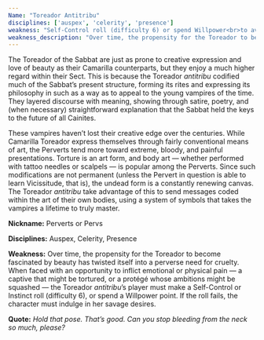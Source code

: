 ```yaml
---
Name: "Toreador Antitribu"
disciplines: ['auspex', 'celerity', 'presence']
weakness: "Self-Control roll (difficulty 6) or spend Willpower<br>to avoid inflicting pain"
weakness_description: "Over time, the propensity for the Toreador to become fascinated by beauty has twisted itself into a perverse need for cruelty. When faced with an opportunity to inflict emotional or physical pain - a captive that might be tortured, or a protégé whose ambitions might be squashed - the Toreador <i>antitribu</i>’s player must make a ^Self-Control/Instinct^ roll (difficulty 6), or spend a Willpower point. If the roll fails, the character must indulge in her savage desires."
---
```


<p>The Toreador of the Sabbat are just as prone to creative expression and love of beauty as their Camarilla counterparts, but they enjoy a much higher regard within their Sect. This is because the Toreador <i>antitribu</i> codified much of the Sabbat’s present structure, forming its rites and expressing its philosophy in such as a way as to appeal to the young vampires of the time. They layered discourse with meaning, showing through satire, poetry, and (when necessary) straightforward explanation that the Sabbat held the keys to the future of all Cainites.</p><p>These vampires haven’t lost their creative edge over the centuries. While Camarilla Toreador express themselves through fairly conventional means of art, the Perverts tend more toward extreme, bloody, and painful presentations. Torture is an art form, and body art — whether performed with tattoo needles or scalpels — is popular among the Perverts. Since such modifications are not permanent (unless the Pervert in question is able to learn Vicissitude, that is), the undead form is a constantly renewing canvas. The Toreador <i>antitribu</i> take advantage of this to send messages coded within the art of their own bodies, using a system of symbols that takes the vampires a lifetime to truly master.</p><p><b>Nickname:</b> Perverts or Pervs</p><p><b>Disciplines:</b> Auspex, Celerity, Presence</p><p><b>Weakness:</b> Over time, the propensity for the Toreador to become fascinated by beauty has twisted itself into a perverse need for cruelty. When faced with an opportunity to inflict emotional or physical pain — a captive that might be tortured, or a protégé whose ambitions might be squashed — the Toreador <i>antitribu</i>’s player must make a Self-Control or Instinct roll (difficulty 6), or spend a Willpower point. If the roll fails, the character must indulge in her savage desires. </p><p class=ttlQuote><b>Quote:</b> <i>Hold that pose. That’s good. Can you stop bleeding from the neck so much, please?</i></p>